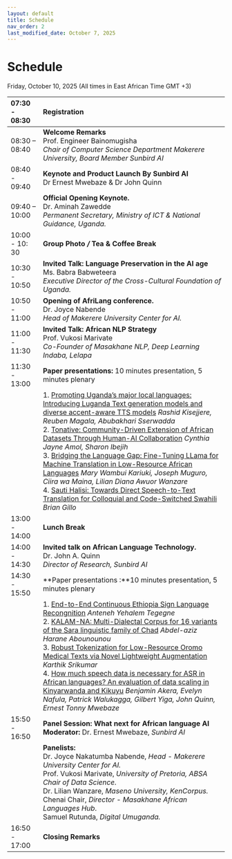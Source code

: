 ```yaml
---
layout: default
title: Schedule
nav_order: 2
last_modified_date: October 7, 2025
---
```


# Schedule

Friday, October 10, 2025
(All times in East African Time GMT +3)

| 07:30 \- 08:30  | Registration   |
| :---- | :---- |
| 08:30 – 08:40  | **Welcome  Remarks** <br>Prof. Engineer Bainomugisha <br>*Chair of Computer Science Department Makerere University, Board Member Sunbird AI*  |
| 08:40 \- 09:40 | **Keynote and Product Launch By Sunbird AI** <br>Dr Ernest Mwebaze & Dr John Quinn  |
| 09:40 – 10:00 | **Official Opening  Keynote.** <br>Dr. Aminah Zawedde <br>*Permanent Secretary, Ministry of ICT & National Guidance, Uganda.*  |
| 10:00 \- 10: 30 | **Group Photo */*  Tea & Coffee Break** |
| 10:30 \- 10:50 | **Invited Talk: Language Preservation in the AI age** <br>Ms. Babra Babweteera <br>*Executive Director of the Cross-Cultural Foundation of Uganda.*  | 
| 10:50 \- 11:00 | **Opening of AfriLang conference.**   <br>Dr. Joyce Nabende <br>*Head of Makerere University Center for AI.*  |
| 11:00 \- 11:30 | **Invited Talk: African NLP Strategy** <br>Prof. Vukosi Marivate <br>*Co-Founder of Masakhane NLP, Deep Learning Indaba, Lelapa*  |
| 11:30 \- 13:00 | **Paper presentations:** 10 minutes presentation, 5 minutes plenary |
| |1. [Promoting Uganda’s major local languages: Introducing Luganda Text generation models and diverse accent-aware TTS models](https://openreview.net/forum?id=X5W4iEdnLk) _Rashid Kisejjere, Reuben Magala, Abubakhari Sserwadda_<br>2. [Tonative: Community-Driven Extension of African Datasets Through Human-AI Collaboration](https://openreview.net/forum?id=BEddoSwcEi) _Cynthia Jayne Amol, Sharon Ibejih_  <br>3. [Bridging the Language Gap: Fine-Tuning LLama for Machine Translation in Low-Resource African Languages](https://openreview.net/forum?id=IVpC4xW0tV) _Mary Wambui Kariuki, Joseph Muguro, Ciira wa Maina, Lilian Diana Awuor Wanzare_<br>4. [Sauti Halisi: Towards Direct Speech-to-Text Translation for Colloquial and Code-Switched Swahili](https://openreview.net/forum?id=56Htag39aE) _Brian Gillo_ |
| 13:00 \- 14:00 | **Lunch Break**  |
| 14:00 \- 14:30 | **Invited talk on African Language Technology.** <br>Dr. John A. Quinn <br> *Director of Research, Sunbird AI*  |
| 14:30 \- 15:50 | **Paper presentations :**10 minutes presentation, 5 minutes plenary |
||1. [End-to-End Continuous Ethiopia Sign Language Recongnition](https://openreview.net/forum?id=QeJ1VNSwHQ) _Anteneh Yehalem Tegegne_<br>2. [KALAM-NA: Multi-Dialectal Corpus for 16 variants of the Sara linguistic family of Chad](https://openreview.net/forum?id=haGLuSZQlS) _Abdel-aziz Harane Abounounou_<br>3. [Robust Tokenization for Low-Resource Oromo Medical Texts via Novel Lightweight Augmentation](https://openreview.net/forum?id=i1QAk9R82A) _Karthik Srikumar_<br>4. [How much speech data is necessary for ASR in African languages? An evaluation of data scaling in Kinyarwanda and Kikuyu](https://openreview.net/forum?id=9lNrLnnWGN) _Benjamin Akera, Evelyn Nafula, Patrick Walukagga, Gilbert Yiga, John Quinn, Ernest Tonny Mwebaze_ |
| 15:50 \- 16:50 | **Panel Session: What next for African language AI** <br>**Moderator:** Dr. Ernest Mwebaze, *Sunbird AI*  |
|  | **Panelists:**  <br>Dr. Joyce Nakatumba Nabende, *Head \-  Makerere University Center for AI.*<br>Prof. Vukosi Marivate, *University of Pretoria, ABSA Chair of Data Science*. <br>Dr. Lilian Wanzare,  *Maseno University, KenCorpus.* <br>Chenai Chair, *Director \- Masakhane African Languages Hub*. <br>Samuel Rutunda,  *Digital Umuganda.*   |
| 16:50 \- 17:00 | **Closing Remarks** |
